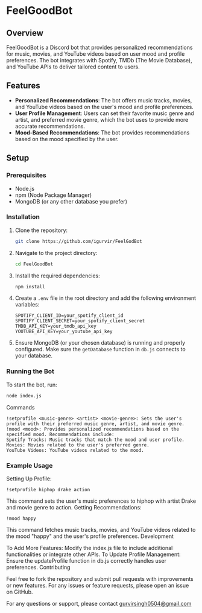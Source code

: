 # FeelGoodBot

## Overview

FeelGoodBot is a Discord bot that provides personalized recommendations for music, movies, and YouTube videos based on user mood and profile preferences. The bot integrates with Spotify, TMDb (The Movie Database), and YouTube APIs to deliver tailored content to users.

## Features

- **Personalized Recommendations**: The bot offers music tracks, movies, and YouTube videos based on the user's mood and profile preferences.
- **User Profile Management**: Users can set their favorite music genre and artist, and preferred movie genre, which the bot uses to provide more accurate recommendations.
- **Mood-Based Recommendations**: The bot provides recommendations based on the mood specified by the user.

## Setup

### Prerequisites

- Node.js
- npm (Node Package Manager)
- MongoDB (or any other database you prefer)

### Installation

1. Clone the repository:
    ```bash
    git clone https://github.com/igurvir/FeelGodBot
    ```

2. Navigate to the project directory:
    ```bash
    cd FeelGoodBot
    ```

3. Install the required dependencies:
    ```bash
    npm install
    ```

4. Create a `.env` file in the root directory and add the following environment variables:
    ```plaintext
    SPOTIFY_CLIENT_ID=your_spotify_client_id
    SPOTIFY_CLIENT_SECRET=your_spotify_client_secret
    TMDB_API_KEY=your_tmdb_api_key
    YOUTUBE_API_KEY=your_youtube_api_key
    ```

5. Ensure MongoDB (or your chosen database) is running and properly configured. Make sure the `getDatabase` function in `db.js` connects to your database.

### Running the Bot

To start the bot, run:
```bash
node index.js
```

Commands
```
!setprofile <music-genre> <artist> <movie-genre>: Sets the user's profile with their preferred music genre, artist, and movie genre.
!mood <mood>: Provides personalized recommendations based on the specified mood. Recommendations include:
Spotify Tracks: Music tracks that match the mood and user profile.
Movies: Movies related to the user's preferred genre.
YouTube Videos: YouTube videos related to the mood.
```
### Example Usage

Setting Up Profile:
```
!setprofile hiphop drake action
```
This command sets the user's music preferences to hiphop with artist Drake and movie genre to action.
Getting Recommendations:
```
!mood happy
```
This command fetches music tracks, movies, and YouTube videos related to the mood "happy" and the user's profile preferences.
Development

To Add More Features: Modify the index.js file to include additional functionalities or integrate other APIs.
To Update Profile Management: Ensure the updateProfile function in db.js correctly handles user preferences.
Contributing

Feel free to fork the repository and submit pull requests with improvements or new features. For any issues or feature requests, please open an issue on GitHub.

For any questions or support, please contact gurvirsingh0504@gmail.com







